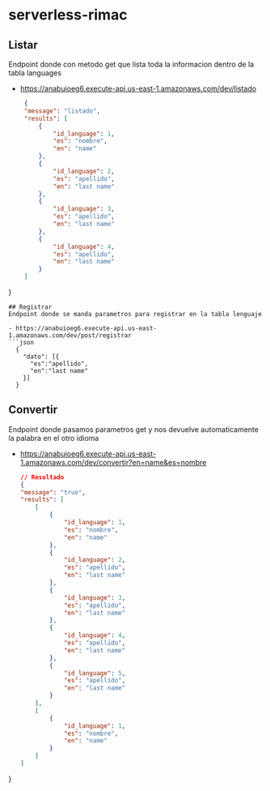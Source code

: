 # serverless-rimac
## Listar
Endpoint donde con metodo get que lista toda la informacion dentro de la tabla languages
 - https://anabuioeg6.execute-api.us-east-1.amazonaws.com/dev/listado
   
   ```json
    {
    "message": "listado",
    "results": [
        {
            "id_language": 1,
            "es": "nombre",
            "en": "name"
        },
        {
            "id_language": 2,
            "es": "apellido",
            "en": "last name"
        },
        {
            "id_language": 3,
            "es": "apellido",
            "en": "last name"
        },
        {
            "id_language": 4,
            "es": "apellido",
            "en": "last name"
        }
    ]
}
  ```
## Registrar
Endpoint donde se manda parametros para registrar en la tabla lenguaje

  - https://anabuioeg6.execute-api.us-east-1.amazonaws.com/dev/post/registrar
  ```json
    {
      "dato": [{
        "es":"apellido",
        "en":"last name"
      }]
    }
  ```
## Convertir
Endpoint donde pasamos parametros get y nos devuelve automaticamente la palabra en el otro idioma
  - https://anabuioeg6.execute-api.us-east-1.amazonaws.com/dev/convertir?en=name&es=nombre
  
    ```json
    // Resultado
    {
    "message": "true",
    "results": [
        [
            {
                "id_language": 1,
                "es": "nombre",
                "en": "name"
            },
            {
                "id_language": 2,
                "es": "apellido",
                "en": "last name"
            },
            {
                "id_language": 3,
                "es": "apellido",
                "en": "last name"
            },
            {
                "id_language": 4,
                "es": "apellido",
                "en": "last name"
            },
            {
                "id_language": 5,
                "es": "apellido",
                "en": "last name"
            }
        ],
        [
            {
                "id_language": 1,
                "es": "nombre",
                "en": "name"
            }
        ]
    ]
}
  ```
